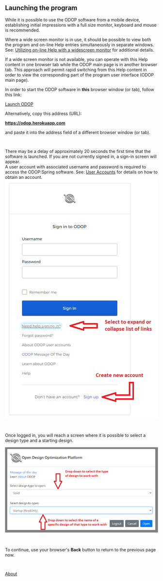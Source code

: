 ## Launching the program   

While it is possible to use the ODOP software from a mobile device,
establishing initial impressions with a full size monitor, keyboard and mouse
is recommended.   

Where a wide screen monitor is in use, 
it should be possible to view both the program and on-line Help entries 
simultaneously in separate windows.
See: [Utilizing on-line Help with a widescreen monitor](wideScreen) for additional details.

If a wide screen monitor is not available, 
you can operate with this Help content in one
browser tab while the ODOP main page is in another browser tab.
This approach will permit rapid switching from this Help content in order
to view the corresponding part of the program user interface
(ODOP main page).

In order to start the ODOP software in **this** browser window (or tab), 
follow this link:   

[Launch ODOP](https://odop.herokuapp.com)   

Alternatively, copy this address (URL):   

**https://odop.herokuapp.com**

and paste it into the address field of a different browser window (or tab).   
  
&nbsp;

There may be a delay of approximately 20 seconds the first time that the software is launched.
If you are not currently signed in, a sign-in screen will appear.   
A user account with associated username and password 
is required to access the ODOP:Spring software.
See: [User Accounts](..\About\userAccounts) for details on
how to obtain an account.   
![Sign-in screen](./png/SignInWidgetExpanded.png "Sign-in screen")  
  
&nbsp;

Once logged in, you will reach a screen where it is possible to select 
a design type and a starting design.   

![Select design type and starting design](./png/SelectSolid.png "Select design type and starting design")
  
&nbsp;

To continue, use your browser's **Back** button to return to the previous page now.

&nbsp;

[About](./)
